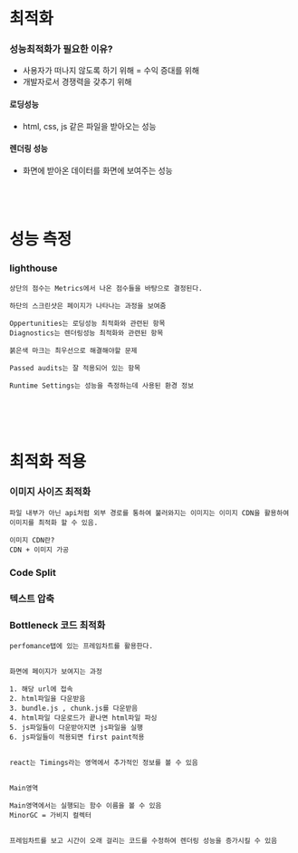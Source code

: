 # 최적화

### 성능최적화가 필요한 이유?

- 사용자가 떠나지 않도록 하기 위해 = 수익 증대를 위해
- 개발자로서 경쟁력을 갖추기 위해

#### 로딩성능

- html, css, js 같은 파일을 받아오는 성능

#### 렌더링 성능

- 화면에 받아온 데이터를 화면에 보여주는 성능  
  </br>
  </br>
  </br>

# 성능 측정

### lighthouse

```
상단의 점수는 Metrics에서 나온 점수들을 바탕으로 결정된다.

하단의 스크린샷은 페이지가 나타나는 과정을 보여줌

Oppertunities는 로딩성능 최적화와 관련된 항목
Diagnostics는 렌더링성능 최적화와 관련된 항목

붉은색 마크는 최우선으로 해결해야할 문제

Passed audits는 잘 적용되어 있는 항목

Runtime Settings는 성능을 측정하는데 사용된 환경 정보
```

</br>
</br>
</br>

# 최적화 적용

### 이미지 사이즈 최적화

```
파일 내부가 아닌 api처럼 외부 경로를 통하여 불러와지는 이미지는 이미지 CDN을 활용하여 이미지를 최적화 할 수 있음.

이미지 CDN란?
CDN + 이미지 가공
```

### Code Split

### 텍스트 압축

### Bottleneck 코드 최적화

```
perfomance탭에 있는 프레임차트를 활용한다.


화면에 페이지가 보여지는 과정

1. 해당 url에 접속
2. html파일을 다운받음
3. bundle.js , chunk.js를 다운받음
4. html파일 다운로드가 끝나면 html파일 파싱
5. js파일들이 다운받아지면 js파일을 실행
6. js파일들이 적용되면 first paint적용


react는 Timings라는 영역에서 추가적인 정보를 볼 수 있음


Main영역

Main영역에서는 실행되는 함수 이름을 볼 수 있음
MinorGC = 가비지 컬렉터


프레임차트를 보고 시간이 오래 걸리는 코드를 수정하여 렌더링 성능을 증가시킬 수 있음
```
